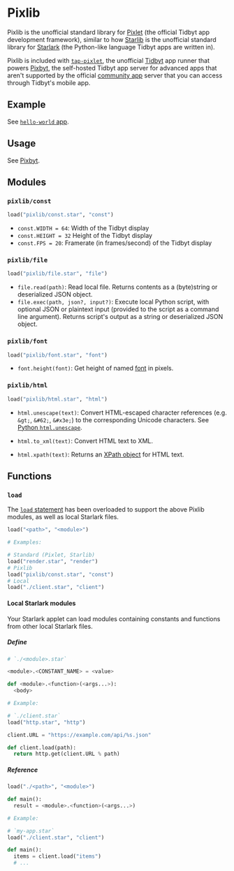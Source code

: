 # Pixlib

Pixlib is the unofficial standard library for [Pixlet](https://github.com/tidbyt/pixlet) (the official Tidbyt app development framework), similar to how [Starlib](https://github.com/qri-io/starlib) is the unofficial standard library for [Starlark](https://github.com/google/starlark-go) (the Python-like language Tidbyt apps are written in).

Pixlib is included with [`tap-pixlet`](https://github.com/DouweM/tap-pixlet), the unofficial [Tidbyt](https://tidbyt.com) app runner that powers [Pixbyt](https://pixbyt.dev), the self-hosted Tidbyt app server for advanced apps that aren't supported by the official [community app](https://tidbyt.dev/docs/publish/community-apps) server that you can access through Tidbyt's mobile app.

## Example

See [`hello-world` app](https://github.com/DouweM/pixbyt/tree/main/apps/hello-world).

## Usage

See [Pixbyt](https://pixbyt.dev).

## Modules

### `pixlib/const`

```python
load("pixlib/const.star", "const")
```

- `const.WIDTH = 64`: Width of the Tidbyt display
- `const.HEIGHT = 32` Height of the Tidbyt display
- `const.FPS = 20`: Framerate (in frames/second) of the Tidbyt display

### `pixlib/file`

```python
load("pixlib/file.star", "file")
```

- `file.read(path)`: Read local file. Returns contents as a (byte)string or deserialized JSON object.
- `file.exec(path, json?, input?)`: Execute local Python script, with optional JSON or plaintext input (provided to the script as a command line argument). Returns script's output as a string or deserialized JSON object.

### `pixlib/font`

```python
load("pixlib/font.star", "font")
```

- `font.height(font)`: Get height of named [font](https://tidbyt.dev/docs/build/fonts-in-pixlet) in pixels.

### `pixlib/html`

```python
load("pixlib/html.star", "html")
```

- `html.unescape(text)`: Convert HTML-escaped character references (e.g. `&gt;`, `&#62;`, `&#x3e;`) to the corresponding Unicode characters. See [Python `html.unescape`](https://docs.python.org/3/library/html.html#html.unescape).

- `html.to_xml(text)`: Convert HTML text to XML.

- `html.xpath(text)`: Returns an [XPath object](https://tidbyt.dev/docs/reference/modules#pixlet-module-xpath) for HTML text.

## Functions

### `load`

The [`load` statement](https://tidbyt.dev/docs/reference/modules) has been overloaded to support the above Pixlib modules, as well as local Starlark files.

```python
load("<path>", "<module>")

# Examples:

# Standard (Pixlet, Starlib)
load("render.star", "render")
# Pixlib
load("pixlib/const.star", "const")
# Local
load("./client.star", "client")
```

#### Local Starlark modules

Your Starlark applet can load modules containing constants and functions from other local Starlark files.

##### Define

```python
# `./<module>.star`

<module>.<CONSTANT_NAME> = <value>

def <module>.<function>(<args...>):
  <body>

# Example:

# `./client.star`
load("http.star", "http")

client.URL = "https://example.com/api/%s.json"

def client.load(path):
  return http.get(client.URL % path)
```

##### Reference

```python
load("./<path>", "<module>")

def main():
  result = <module>.<function>(<args...>)

# Example:

# `my-app.star`
load("./client.star", "client")

def main():
  items = client.load("items")
  # ...
```
